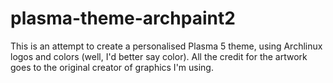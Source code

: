 # plasma-theme-archpaint2
This is an attempt to create a personalised Plasma 5 theme, using Archlinux logos and colors (well, I'd better say color).
All the credit for the artwork goes to the original creator of graphics I'm using.
